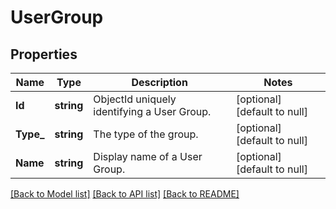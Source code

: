 # UserGroup

## Properties
Name | Type | Description | Notes
------------ | ------------- | ------------- | -------------
**Id** | **string** | ObjectId uniquely identifying a User Group. | [optional] [default to null]
**Type_** | **string** | The type of the group. | [optional] [default to null]
**Name** | **string** | Display name of a User Group. | [optional] [default to null]

[[Back to Model list]](../README.md#documentation-for-models) [[Back to API list]](../README.md#documentation-for-api-endpoints) [[Back to README]](../README.md)


